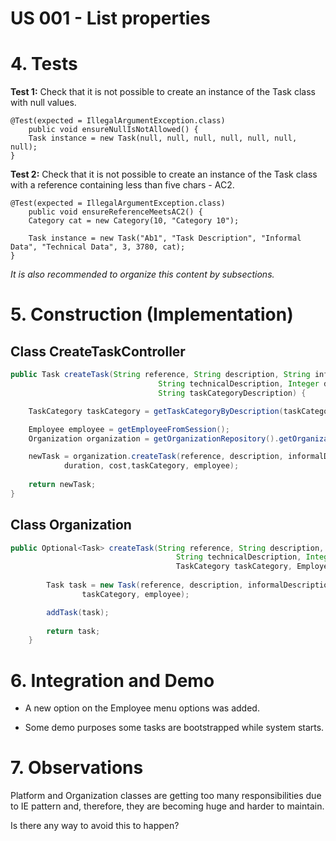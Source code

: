 # US 001 - List properties 

# 4. Tests 

**Test 1:** Check that it is not possible to create an instance of the Task class with null values. 

	@Test(expected = IllegalArgumentException.class)
		public void ensureNullIsNotAllowed() {
		Task instance = new Task(null, null, null, null, null, null, null);
	}
	

**Test 2:** Check that it is not possible to create an instance of the Task class with a reference containing less than five chars - AC2. 

	@Test(expected = IllegalArgumentException.class)
		public void ensureReferenceMeetsAC2() {
		Category cat = new Category(10, "Category 10");
		
		Task instance = new Task("Ab1", "Task Description", "Informal Data", "Technical Data", 3, 3780, cat);
	}


*It is also recommended to organize this content by subsections.* 

# 5. Construction (Implementation)


## Class CreateTaskController 

```java
public Task createTask(String reference, String description, String informalDescription,
								 String technicalDescription, Integer duration, Double cost,
								 String taskCategoryDescription) {

	TaskCategory taskCategory = getTaskCategoryByDescription(taskCategoryDescription);

	Employee employee = getEmployeeFromSession();
	Organization organization = getOrganizationRepository().getOrganizationByEmployee(employee);

	newTask = organization.createTask(reference, description, informalDescription, technicalDescription, 
			duration, cost,taskCategory, employee);
    
	return newTask;
}
```


## Class Organization

```java
public Optional<Task> createTask(String reference, String description, String informalDescription,
                                     String technicalDescription, Integer duration, Double cost,
                                     TaskCategory taskCategory, Employee employee) {
    
        Task task = new Task(reference, description, informalDescription, technicalDescription, duration, cost,
                taskCategory, employee);

        addTask(task);
        
        return task;
    }
```

# 6. Integration and Demo 

* A new option on the Employee menu options was added.

* Some demo purposes some tasks are bootstrapped while system starts.


# 7. Observations

Platform and Organization classes are getting too many responsibilities due to IE pattern and, therefore, they are becoming huge and harder to maintain. 

Is there any way to avoid this to happen?





